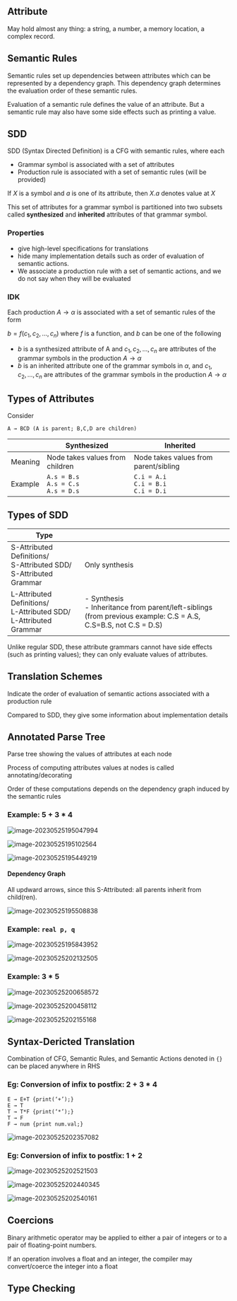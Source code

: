## Attribute

May hold almost any thing: a string, a number, a memory location, a complex record.

## Semantic Rules

Semantic rules set up dependencies between attributes which can
be represented by a dependency graph. This dependency graph determines the evaluation order of these
semantic rules. 

Evaluation of a semantic rule defines the value of an attribute. But a semantic rule may also have some side effects such as printing a value.

## SDD

SDD (Syntax Directed Definition) is a CFG with semantic rules, where each

- Grammar symbol is associated with a set of attributes
- Production rule is associated with a set of semantic rules (will be provided)

If $X$ is a symbol and $a$ is one of its attribute, then $X.a$ denotes value at $X$

This set of attributes for a grammar symbol is partitioned into two subsets called **synthesized** and **inherited** attributes of that grammar symbol.

### Properties

- give high-level specifications for translations
- hide many implementation details such as order of evaluation of semantic actions.
- We associate a production rule with a set of semantic actions, and we do not say when they will be evaluated

### IDK

Each production $A \to \alpha$ is associated with a set of semantic rules of the form

$b=f(c_1,c_2, \dots ,c_n)$ where $f$ is a function, and $b$ can be one of the following

- $b$ is a synthesized attribute of A and $c_1, c_2, ... ,c_n$ are attributes of the grammar symbols in the production $A \to \alpha$
- $b$ is an inherited attribute one of the grammar symbols in $\alpha$, and $c_1,c_2, \dots, c_n$ are attributes of the grammar symbols in the production $A \to \alpha$

## Types of Attributes

Consider

```
A → BCD (A is parent; B,C,D are children)
```

|    | Synthesized                     | Inherited|
|---     | ---                             | ---|
|Meaning | Node takes values from children | Node takes values from parent/sibling|
|Example | `A.s = B.s`<br />`A.s = C.s`<br />`A.s = D.s` | `C.i = A.i`<br />`C.i = B.i`<br />`C.i = D.i` |

## Types of SDD

| Type                                                         |                                                              |
| ------------------------------------------------------------ | ------------------------------------------------------------ |
| S-Attributed Definitions/<br />S-Attributed SDD/<br />S-Attributed Grammar | Only synthesis                                               |
| L-Attributed Definitions/<br />L-Attributed SDD/<br />L-Attributed Grammar | - Synthesis<br />- Inheritance from parent/left-siblings<br />(from previous example: C.S = A.S, C.S=B.S, not C.S = D.S) |

Unlike regular SDD, these attribute grammars cannot have side effects (such as printing values); they can only evaluate values of attributes.

## Translation Schemes

Indicate the order of evaluation of semantic actions associated with a production rule

Compared to SDD, they give some information about implementation details

## Annotated Parse Tree

Parse tree showing the values of attributes at each node

Process of computing attributes values at nodes is called annotating/decorating

Order of these computations depends on the dependency graph induced by the semantic rules

### Example: $5+3*4$

![image-20230525195047994](./assets/image-20230525195047994.png)

![image-20230525195102564](./assets/image-20230525195102564.png)

![image-20230525195449219](./assets/image-20230525195449219.png)

#### Dependency Graph

All updward arrows, since this S-Attributed: all parents inherit from child(ren).

![image-20230525195508838](./assets/image-20230525195508838.png)

### Example: `real p, q`

![image-20230525195843952](./assets/image-20230525195843952.png)

![image-20230525202132505](./assets/image-20230525202132505.png)

### Example: $3*5$

![image-20230525200658572](./assets/image-20230525200658572.png)

![image-20230525200458112](./assets/image-20230525200458112.png)

![image-20230525202155168](./assets/image-20230525202155168.png)

## Syntax-Dericted Translation

Combination of CFG, Semantic Rules, and Semantic Actions denoted in `{}` can be placed anywhere in RHS

### Eg: Conversion of infix to postfix:  $2+3*4$

```
E → E+T {print(‘+’);}
E → T
T → T*F {print(‘*’);}
T → F
F → num {print num.val;}
```

![image-20230525202357082](./assets/image-20230525202357082.png)

### Eg: Conversion of infix to postfix:  $1+2$

![image-20230525202521503](./assets/image-20230525202521503.png)

![image-20230525202440345](./assets/image-20230525202440345.png)

![image-20230525202540161](./assets/image-20230525202540161.png)

## Coercions

Binary arithmetic operator may be applied to either a pair of integers or to a pair of floating-point numbers.

If an operation involves a float and an integer, the compiler may convert/coerce the integer into a float

## Type Checking


